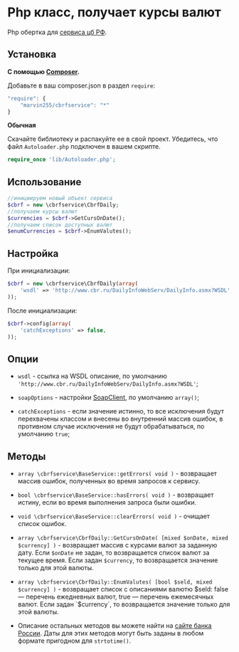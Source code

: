 Php класс, получает курсы валют
===============================

Php обертка для [сервиса цб РФ](http://www.cbr.ru/scripts/Root.asp?PrtId=DWS).


Установка
---------

**С помощью [Composer](https://getcomposer.org/doc/00-intro.md).**

Добавьте в ваш composer.json в раздел `require`:

```javascript
"require": {
    "marvin255/cbrfservice": "*"
}
```

**Обычная**

Скачайте библиотеку и распакуйте ее в свой проект. Убедитесь, что файл `Autoloader.php` подключен в вашем скрипте.

```php
require_once 'lib/Autoloader.php';
```


Использование
-------------

```php
//инициируем новый объект сервиса
$cbrf = new \cbrfservice\CbrfDaily;
//получаем курсы валют
$currencies = $cbrf->GetCursOnDate();
//получаем список доступных валют
$enumCurrencies = $cbrf->EnumValutes();
```


Настройка
---------

При инициализации:

```php
$cbrf = new \cbrfservice\CbrfDaily(array(
	'wsdl' => 'http://www.cbr.ru/DailyInfoWebServ/DailyInfo.asmx?WSDL',
));
```

После инициализации:

```php
$cbrf->config(array(
	'catchExceptions' => false,
));
```

Опции
-----

* `wsdl` - ссылка на WSDL описание, по умолчанию `'http://www.cbr.ru/DailyInfoWebServ/DailyInfo.asmx?WSDL'`;

* `soapOptions` - настройки [SoapClient](http://php.net/manual/ru/soapclient.soapclient.php), по умолчанию `array()`;

* `catchExceptions` - если значение истинно, то все исключения будут перехвачены классом и внесены во внутренний массив ошибок, в противном случае исключения не будут обрабатываться, по умолчанию `true`;


Методы
------

* `array \cbrfservice\BaseService::getErrors( void )` - возвращает массив ошибок, полученных во время запросов к сервису.

* `bool \cbrfservice\BaseService::hasErrors( void )` - возвращает истину, если во время выполнения запроса были ошибки.

* `void \cbrfservice\BaseService::clearErrors( void )` - очищает список ошибок.

* `array \cbrfservice\CbrfDaily::GetCursOnDate( [mixed $onDate, mixed $currency] )` - возвращает массив с курсами валют за заданную дату. Если `$onDate` не задан, то возвращается список валют за текущее время. Если задан `$currency`, то возвращается значение только для этой валюты.

* `array \cbrfservice\CbrfDaily::EnumValutes( [bool $seld, mixed $currency] )` - возвращает список с описаниями валютю $seld: false — перечень ежедневных валют, true — перечень ежемесячных валют. Если задан `$currency`, то возвращается значение только для этой валюты.

* Описание остальных методов вы можете найти на [сайте банка России](http://www.cbr.ru/scripts/Root.asp?PrtId=DWS). Даты для этих методов могут быть заданы в любом формате пригодном для `strtotime()`.
